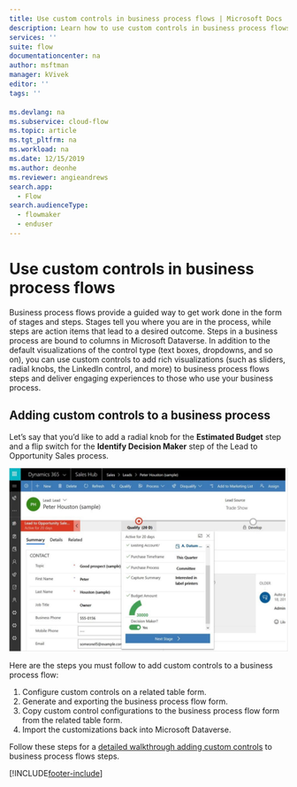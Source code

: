 ```yaml
---
title: Use custom controls in business process flows | Microsoft Docs
description: Learn how to use custom controls in business process flows steps.
services: ''
suite: flow
documentationcenter: na
author: msftman
manager: kVivek
editor: ''
tags: ''

ms.devlang: na
ms.subservice: cloud-flow
ms.topic: article
ms.tgt_pltfrm: na
ms.workload: na
ms.date: 12/15/2019
ms.author: deonhe
ms.reviewer: angieandrews
search.app: 
  - Flow
search.audienceType: 
  - flowmaker
  - enduser
---
```

# Use custom controls in business process flows

Business process flows provide a guided way to get work done in the form of stages and steps. Stages tell you where you are in the process, while steps are action items that lead to a desired outcome. Steps in a business process are bound to columns in Microsoft Dataverse. In addition to the default visualizations of the control type (text boxes, dropdowns, and so on), you can use custom controls to add rich visualizations (such as sliders, radial knobs, the LinkedIn control, and more) to business process flows steps and deliver engaging experiences to those who use your business process.

## Adding custom controls to a business process

Let’s say that you’d like to add a radial knob for the **Estimated Budget** step and a flip switch for the **Identify Decision Maker** step of the Lead to Opportunity Sales process. 

![Overview of custom controls.](./media/custom-controls/overview.png)

Here are the steps you must follow to add custom controls to a business process flow:

1. Configure custom controls on a related table form.
1. Generate and exporting the business process flow form.
1. Copy custom control configurations to the business process flow form from the related table form.
1. Import the customizations back into Microsoft Dataverse.

Follow these steps for a [detailed walkthrough adding custom controls](https://powerusers.microsoft.com/t5/Power-Automate-Community-Blog/Preview-Custom-Controls-in-Business-Process-Flows/ba-p/263237) to business process flows steps.



[!INCLUDE[footer-include](includes/footer-banner.md)]